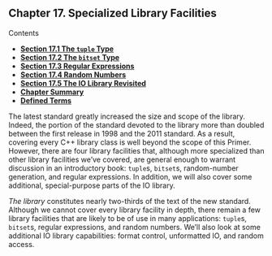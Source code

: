 <h2 id="filepos4563206">Chapter 17. Specialized Library Facilities</h2>
<p>Contents</p><ul><li><strong><a href="163-17.1._the_tuple_type.html#filepos4566281">Section 17.1 The <code>tuple</code> Type</a></strong></li><li><strong><a href="164-17.2._the_bitset_type.html#filepos4603212">Section 17.2 The <code>bitset</code> Type</a></strong></li><li><strong><a href="165-17.3._regular_expressions.html#filepos4635323">Section 17.3 Regular Expressions</a></strong></li><li><strong><a href="166-17.4._random_numbers.html#filepos4713529">Section 17.4 Random Numbers</a></strong></li><li><strong><a href="167-17.5._the_io_library_revisited.html#filepos4756189">Section 17.5 The IO Library Revisited</a></strong></li><li><strong><a href="168-chapter_summary.html#filepos4838677">Chapter Summary</a></strong></li><li><strong><a href="169-defined_terms.html#filepos4842336">Defined Terms</a></strong></li></ul>

<p>The latest standard greatly increased the size and scope of the library. Indeed, the portion of the standard devoted to the library more than doubled between the first release in 1998 and the 2011 standard. As a result, covering every C++ library class is well beyond the scope of this Primer. However, there are four library facilities that, although more specialized than other library facilities we’ve covered, are general enough to warrant discussion in an introductory book: <code>tuple</code>s, <code>bitset</code>s, random-number generation, and regular expressions. In addition, we will also cover some additional, special-purpose parts of the IO library.</p>
<p><a id="filepos4565715"></a><em>The library</em> constitutes nearly two-thirds of the text of the new standard. Although we cannot cover every library facility in depth, there remain a few library facilities that are likely to be of use in many applications: <code>tuple</code>s, <code>bitset</code>s, regular expressions, and random numbers. We’ll also look at some additional IO library capabilities: format control, unformatted IO, and random access.</p>
